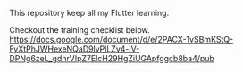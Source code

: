 This repository keep all my Flutter learning.

Checkout the training checklist below.
https://docs.google.com/document/d/e/2PACX-1vSBmKStQ-FyXtPhJWHexeNQaD9lvPlLZv4-iV-DPNg6zeL_gdnrVIpZ7ElcH29HgZiUGApfggcb8ba4/pub

